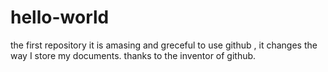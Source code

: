 # hello-world
the first repository
it is amasing and greceful to use github , it changes the way I store my documents.
thanks to the inventor of github.
